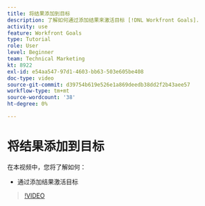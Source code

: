 ```yaml
---
title: 将结果添加到目标
description: 了解如何通过添加结果来激活目标 [!DNL Workfront Goals].
activity: use
feature: Workfront Goals
type: Tutorial
role: User
level: Beginner
team: Technical Marketing
kt: 8922
exl-id: e54aa547-97d1-4603-bb63-503e605be408
doc-type: video
source-git-commit: d39754b619e526e1a869deedb38dd2f2b43aee57
workflow-type: tm+mt
source-wordcount: '38'
ht-degree: 0%

---
```


# 将结果添加到目标

在本视频中，您将了解如何：

* 通过添加结果激活目标

>[!VIDEO](https://video.tv.adobe.com/v/335194/?quality=12)
